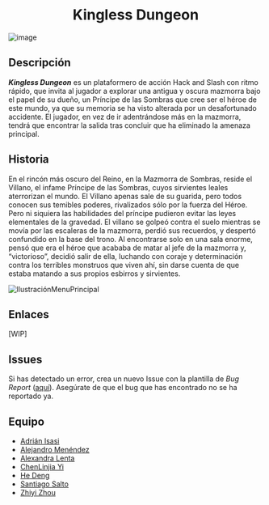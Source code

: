<h1 align="center"><b>Kingless Dungeon</b></h1>

![image](https://github.com/user-attachments/assets/56ea0bd9-c08a-45a6-b00e-8f0bca767631)

## Descripción
***Kingless Dungeon*** es un plataformero de acción Hack and Slash con ritmo rápido, que invita al jugador a explorar una antigua y oscura mazmorra bajo el papel de su dueño, un Príncipe de las Sombras que cree ser el héroe de este mundo, ya que su memoria se ha visto alterada por un desafortunado accidente. El jugador, en vez de ir adentrándose más en la mazmorra, tendrá que encontrar la salida tras concluir que ha eliminado la amenaza principal. 

## Historia 
En el rincón más oscuro del Reino, en la Mazmorra de Sombras, reside el Villano, el infame Príncipe de las Sombras, cuyos sirvientes leales aterrorizan el mundo. El Villano apenas sale de su guarida, pero todos conocen sus temibles poderes, rivalizados sólo por la fuerza del Héroe.
Pero ni siquiera las habilidades del príncipe pudieron evitar las leyes elementales de la gravedad. El villano se golpeó contra el suelo mientras se movía por las escaleras de la mazmorra, perdió sus recuerdos, y despertó confundido en la base del trono. Al encontrarse solo en una sala enorme, pensó que era el héroe que acababa de matar al jefe de la mazmorra y, “victorioso”, decidió salir de ella, luchando con coraje y determinación contra los terribles monstruos que viven ahí, sin darse cuenta de que estaba matando a sus propios esbirros y sirvientes.

![IlustraciónMenuPrincipal](https://github.com/user-attachments/assets/66637d51-c543-4643-bb49-1d99353f1ff1)

## Enlaces
[WIP]

## Issues
Si has detectado un error, crea un nuevo Issue con la plantilla de *Bug Report* ([aquí](https://github.com/Proyectos1-FDI-UCM/c2425-Grupo03/issues)). Asegúrate de que el bug que has encontrado no se ha reportado ya.

## Equipo
- [Adrián Isasi](https://github.com/Cr00kie)
- [Alejandro Menéndez](https://github.com/Alexscratch1)
- [Alexandra Lenta](https://github.com/AlexaLen1)
- [ChenLinjia Yi](https://github.com/Ghost-y1)
- [He Deng](https://github.com/A2stedB)
- [Santiago Salto](https://github.com/SantiagoSalto)
- [Zhiyi Zhou](https://github.com/Zhiyi1223)
